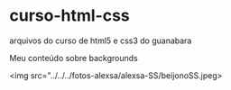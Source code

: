 # curso-html-css
 arquivos do curso de html5 e css3 do guanabara

<head>
    <meta charset="UTF-8>

 <p>
 <a href="modulo 3/aulas/backgrounds/index.html">Meu conteúdo sobre backgrounds</a>
 </p>

 <img src="../../../fotos-alexsa/alexsa-SS/beijonoSS.jpeg>
